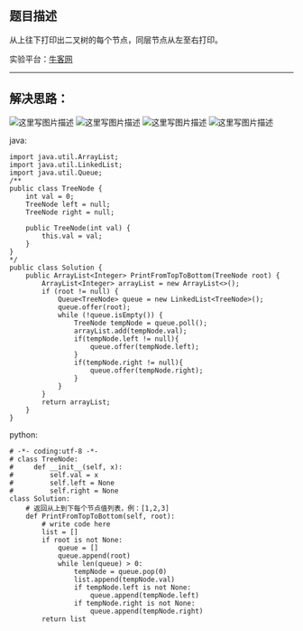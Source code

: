 ﻿**题目描述**
--------

从上往下打印出二叉树的每个节点，同层节点从左至右打印。

实验平台：[牛客网](https://www.nowcoder.com/ta/coding-interviews?page=1)

----------


**解决思路：**
---------
![这里写图片描述](http://img.blog.csdn.net/20180320220710366?/2/text/Ly9ibG9nLmNzZG4ubmV0L3dhbmc0NTQ1OTIyOTc=/font/5a6L5L2T/fontsize/400/fill/I0JBQkFCMA==/dissolve/70)
![这里写图片描述](http://img.blog.csdn.net/20180320220653978?/2/text/Ly9ibG9nLmNzZG4ubmV0L3dhbmc0NTQ1OTIyOTc=/font/5a6L5L2T/fontsize/400/fill/I0JBQkFCMA==/dissolve/70)
![这里写图片描述](http://img.blog.csdn.net/20180320221445939?watermark/2/text/Ly9ibG9nLmNzZG4ubmV0L3dhbmc0NTQ1OTIyOTc=/font/5a6L5L2T/fontsize/400/fill/I0JBQkFCMA==/dissolve/70)
![这里写图片描述](http://img.blog.csdn.net/20180320220728469?/2/text/Ly9ibG9nLmNzZG4ubmV0L3dhbmc0NTQ1OTIyOTc=/font/5a6L5L2T/fontsize/400/fill/I0JBQkFCMA==/dissolve/70)


java:
```
import java.util.ArrayList;
import java.util.LinkedList;
import java.util.Queue;
/**
public class TreeNode {
    int val = 0;
    TreeNode left = null;
    TreeNode right = null;

    public TreeNode(int val) {
        this.val = val;
    }
}
*/
public class Solution {
    public ArrayList<Integer> PrintFromTopToBottom(TreeNode root) {
        ArrayList<Integer> arrayList = new ArrayList<>();
		if (root != null) {
			Queue<TreeNode> queue = new LinkedList<TreeNode>();
			queue.offer(root);
			while (!queue.isEmpty()) {
				TreeNode tempNode = queue.poll();
				arrayList.add(tempNode.val);
				if(tempNode.left != null){
					queue.offer(tempNode.left);
				}
				if(tempNode.right != null){
					queue.offer(tempNode.right);
				}
			}
		}
		return arrayList;
    }
}
```


python:
```
# -*- coding:utf-8 -*-
# class TreeNode:
#     def __init__(self, x):
#         self.val = x
#         self.left = None
#         self.right = None
class Solution:
    # 返回从上到下每个节点值列表，例：[1,2,3]
    def PrintFromTopToBottom(self, root):
        # write code here
        list = []
        if root is not None:
            queue = []
            queue.append(root)
            while len(queue) > 0:
                tempNode = queue.pop(0)
                list.append(tempNode.val)
                if tempNode.left is not None:
                    queue.append(tempNode.left)
                if tempNode.right is not None:
                    queue.append(tempNode.right)
        return list
```
